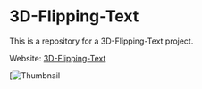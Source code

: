 # 3D-Flipping-Text

This is a repository for a 3D-Flipping-Text project.

Website: [3D-Flipping-Text](https://brutal-harsh.github.io/3D-Flipping-Text/)

[![Thumbnail](https://cdn.discordapp.com/attachments/1167332357481701456/1167401444941496330/Screen_Recording_2023-10-27_at_3.21.04_PM.gif?ex=654dfe51&is=653b8951&hm=2d318e3175b6f05129d69f5666576fea50546bb63e4351a149058e64bb5f0bc6&)
